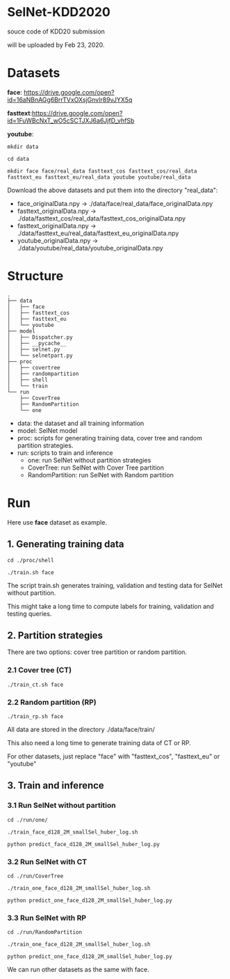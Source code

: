 # SelNet-KDD2020
souce code of KDD20 submission

will be uploaded by Feb 23, 2020.

# Datasets
**face**: https://drive.google.com/open?id=16aNBnAGg6BrrTVxOXsjGnvlr89vJYX5q

**fasttext**:https://drive.google.com/open?id=1FuWBcNxT_wO5cSCTJXJ6a6JjfD_vhfSb

**youtube**:

```
mkdir data

cd data

mkdir face face/real_data fasttext_cos fasttext_cos/real_data fasttext_eu fasttext_eu/real_data youtube youtube/real_data
```

Download the above datasets and put them into the directory "real_data":
* face_originalData.npy         ->  ./data/face/real_data/face_originalData.npy
* fasttext_originalData.npy     ->  ./data/fasttext_cos/real_data/fasttext_cos_originalData.npy
* fasttext_originalData.npy     ->  ./data/fasttext_eu/real_data/fasttext_eu_originalData.npy
* youtube_originalData.npy      ->  ./data/youtube/real_data/youtube_originalData.npy

# Structure
```
.
├── data
│   ├── face
│   ├── fasttext_cos
│   ├── fasttext_eu
│   └── youtube
├── model
│   ├── Dispatcher.py
│   ├── __pycache__
│   ├── selnet.py
│   └── selnetpart.py
├── proc
│   ├── covertree
│   ├── randompartition
│   ├── shell
│   └── train
└── run
    ├── CoverTree
    ├── RandomPartition
    └── one
```

* data: the dataset and all training information
* model: SelNet model
* proc: scripts for generating training data, cover tree and random partition strategies.
* run: scripts to train and inference
  - one: run SelNet without partition strategies
  - CoverTree: run SelNet with Cover Tree partition
  - RandomPartition: run SelNet with Random partition
        

# Run

Here use **face** dataset as example.

## 1. Generating training data

```
cd ./proc/shell

./train.sh face
```
The script train.sh generates training, validation and testing data for SelNet without partition.

This might take a long time to compute labels for training, validation and testing queries.

## 2. Partition strategies

There are two options: cover tree partition or random partition.

### 2.1 Cover tree (CT)

```
./train_ct.sh face
```

### 2.2 Random partition (RP)

```
./train_rp.sh face
```

All data are stored in the directory ./data/face/train/

This also need a long time to generate training data of CT or RP.

For other datasets, just replace "face" with "fasttext_cos", "fasttext_eu" or "youtube"

## 3. Train and inference

### 3.1 Run SelNet without partition
```
cd ./run/one/

./train_face_d128_2M_smallSel_huber_log.sh

python predict_face_d128_2M_smallSel_huber_log.py

```

### 3.2 Run SelNet with CT

```
cd ./run/CoverTree

./train_one_face_d128_2M_smallSel_huber_log.sh

python predict_one_face_d128_2M_smallSel_huber_log.py
```

### 3.3 Run SelNet with RP
```
cd ./run/RandomPartition

./train_one_face_d128_2M_smallSel_huber_log.sh

python predict_one_face_d128_2M_smallSel_huber_log.py
```

We can run other datasets as the same with face.
